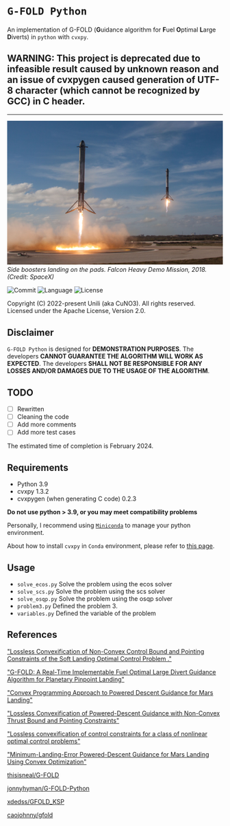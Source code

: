 # `G-FOLD Python`
An implementation of G-FOLD (**G**uidance algorithm for **F**uel **O**ptimal **L**arge **D**iverts) in `python` with `cvxpy`.

## **WARNING: This project is deprecated due to infeasible result caused by unknown reason and an issue of cvxpygen caused generation of UTF-8 character (which cannot be recognized by GCC) in C header.**
---

![SpaceX FH Landing](doc/fh_demo.jpg)
*Side boosters landing on the pads. Falcon Heavy Demo Mission, 2018. (Credit: SpaceX)*

![Commit](https://img.shields.io/github/last-commit/CuNO3/gfold-py/main)
![Language](https://img.shields.io/github/languages/top/CuNO3/gfold-py)
![License](https://img.shields.io/github/license/CuNO3/gfold-py)

Copyright (C) 2022-present Unili (aka CuNO3). All rights reserved.  
Licensed under the Apache License, Version 2.0.

## Disclaimer
`G-FOLD Python` is designed for **DEMONSTRATION PURPOSES**. The developers **CANNOT GUARANTEE THE ALGORITHM WILL WORK AS EXPECTED**. The developers **SHALL NOT BE RESPONSIBLE FOR ANY LOSSES AND/OR DAMAGES DUE TO THE USAGE OF THE ALGORITHM**.

## TODO
- [ ] Rewritten
- [ ] Cleaning the code
- [ ] Add more comments
- [ ] Add more test cases

The estimated time of completion is February 2024.

## Requirements
- Python 3.9
- cvxpy 1.3.2
- cvxpygen (when generating C code) 0.2.3

**Do not use python > 3.9, or you may meet compatibility problems**  

Personally, I recommend using [`Miniconda`](https://docs.conda.io/en/latest/miniconda.html) to manage your python environment.  

About how to install `cvxpy` in `Conda` environment, please refer to [this page](https://www.cvxpy.org/install/index.html#conda).



## Usage
- `solve_ecos.py` Solve the problem using the ecos solver
- `solve_scs.py` Solve the problem using the scs solver
- `solve_osqp.py` Solve the problem using the osqp solver
- `problem3.py` Defined the problem 3.
- `variables.py` Defined the variable of the problem

## References
["Lossless Convexification of Non-Convex Control Bound and Pointing Constraints of the Soft Landing Optimal Control Problem ."](https://doi.org/10.1109/TCST.2012.2237346)  

["G-FOLD: A Real-Time Implementable Fuel Optimal Large Divert Guidance Algorithm for Planetary Pinpoint Landing"](https://www.researchgate.net/publication/258676350_G-FOLD_A_Real-Time_Implementable_Fuel_Optimal_Large_Divert_Guidance_Algorithm_for_Planetary_Pinpoint_Landing)

["Convex Programming Approach to Powered Descent Guidance for Mars Landing"](https://dx.doi.org/10.2514/1.27553)

["Lossless Convexification of Powered-Descent Guidance with Non-Convex Thrust Bound and Pointing Constraints"](https://dx.doi.org/10.1109/ACC.2011.5990959)

["Lossless convexification of control constraints for a class of nonlinear optimal control problems"](http://dx.doi.org/10.1109/ACC.2012.6314722)

["Minimum-Landing-Error Powered-Descent Guidance for Mars Landing Using Convex Optimization"](http://dx.doi.org/10.2514/1.47202)

[thisisneal/G-FOLD](https://github.com/thisisneal/G-FOLD)

[jonnyhyman/G-FOLD-Python](https://github.com/jonnyhyman/G-FOLD-Python)

[xdedss/GFOLD_KSP](https://github.com/xdedss/GFOLD_KSP)

[caojohnny/gfold](https://github.com/caojohnny/gfold)

